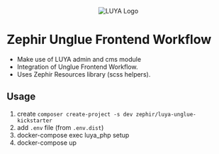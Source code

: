 <p align="center">
  <img src="https://avatars2.githubusercontent.com/u/6582596?s=100&amp;v=4" alt="LUYA Logo"/>
</p>

# Zephir Unglue Frontend Workflow

+ Make use of LUYA admin and cms module
+ Integration of Unglue Frontend Workflow.
+ Uses Zephir Resources library (scss helpers).

## Usage

1. create `composer create-project -s dev zephir/luya-unglue-kickstarter`
2. add `.env` file (from `.env.dist`)
3. docker-compose exec luya_php setup
4. docker-compose up
